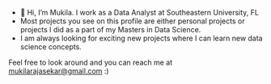 - 👋 Hi, I’m Mukila. I work as a Data Analyst at Southeastern University, FL
- Most projects you see on this profile are either personal projects or projects I did as a part of my Masters in Data Science. 
- I am always looking for exciting new projects where I can learn new data science concepts.

Feel free to look around and you can reach me at mukilarajasekar@gmail.com :)
